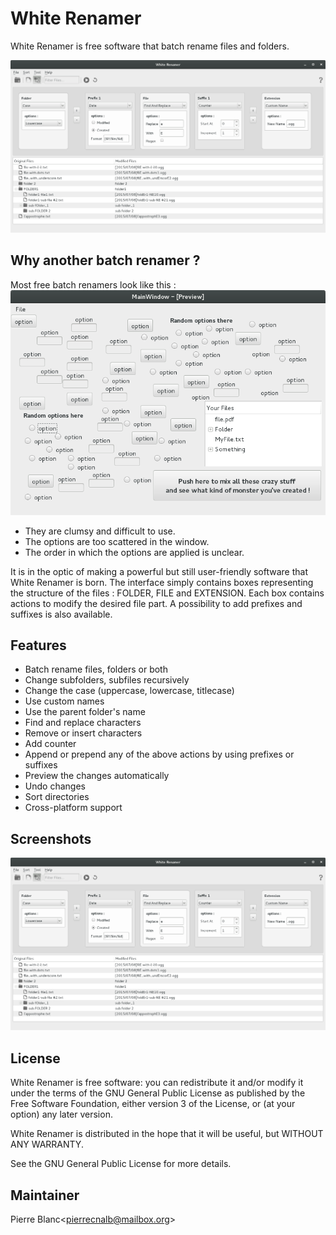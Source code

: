 # White Renamer

White Renamer is free software that batch rename files and folders.

![screenshot1](/Screenshots/MainLayout.png)

## Why another batch renamer ?

Most free batch renamers look like this :
![screenshot1](/Screenshots/SuperRenamer.png)
* They are clumsy and difficult to use.
* The options are too scattered in the window.
* The order in which the options are applied is unclear.

It is in the optic of making a powerful but still user-friendly software that White Renamer is born.
The interface simply contains boxes representing the structure of the files : FOLDER, FILE and EXTENSION. 
Each box contains actions to modify the desired file part. A possibility to add prefixes and suffixes is also available.


## Features
* Batch rename files, folders or both
* Change subfolders, subfiles recursively
* Change the case (uppercase, lowercase, titlecase)
* Use custom names
* Use the parent folder's name
* Find and replace characters
* Remove or insert characters
* Add counter
* Append or prepend any of the above actions by using prefixes or suffixes
* Preview the changes automatically
* Undo changes
* Sort directories
* Cross-platform support

## Screenshots
![screenshot3](/Screenshots/MainLayout.png)

## License
White Renamer is free software: you can redistribute it and/or modify it under the terms of the GNU General Public License as published by the Free Software Foundation, either version 3 of the License, or (at your option) any later version.

White Renamer is distributed in the hope that it will be useful, but WITHOUT ANY WARRANTY.

See the GNU General Public License for more details.

## Maintainer
Pierre Blanc<[pierrecnalb@mailbox.org](mailto:pierrecnalb@mailbox.org)>
